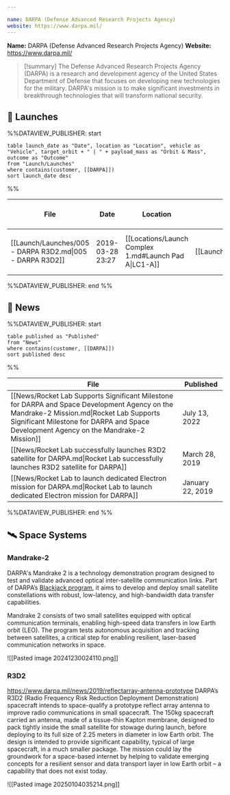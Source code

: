 ```yaml
---

name: DARPA (Defense Advanced Research Projects Agency)
website: https://www.darpa.mil/
---
```


**Name:** DARPA (Defense Advanced Research Projects Agency)
**Website:** https://www.darpa.mil/

>[!summary]
>The Defense Advanced Research Projects Agency (DARPA) is a research and development agency of the United States Department of Defense that focuses on developing new technologies for the military. DARPA's mission is to make significant investments in breakthrough technologies that will transform national security.
## 🚀 Launches

%%DATAVIEW_PUBLISHER: start
```
table launch_date as "Date", location as "Location", vehicle as "Vehicle", target_orbit + " | " + payload_mass as "Orbit & Mass", outcome as "Outcome"
from "Launch/Launches"
where contains(customer, [[DARPA]])
sort launch_date desc
```
%%

| File                                                      | Date             | Location                                              | Vehicle                          | Orbit & Mass              | Outcome   |
| --------------------------------------------------------- | ---------------- | ----------------------------------------------------- | -------------------------------- | ------------------------- | --------- |
| [[Launch/Launches/005 - DARPA R3D2.md\|005 - DARPA R3D2]] | 2019-03-28 23:27 | [[Locations/Launch Complex 1.md#Launch Pad A\|LC1-A]] | [[Launch/Electron.md\|Electron]] | 425 km \| 39.5° \| 150 kg | ✅ Success |

%%DATAVIEW_PUBLISHER: end %%


## 📰 News
%%DATAVIEW_PUBLISHER: start
```
table published as "Published"
from "News"
where contains(customer, [[DARPA]])
sort published desc
```
%%

| File                                                                                                                                                                                                                               | Published        |
| ---------------------------------------------------------------------------------------------------------------------------------------------------------------------------------------------------------------------------------- | ---------------- |
| [[News/Rocket Lab Supports Significant Milestone for DARPA and Space Development Agency on the Mandrake-2 Mission.md\|Rocket Lab Supports Significant Milestone for DARPA and Space Development Agency on the Mandrake-2 Mission]] | July 13, 2022    |
| [[News/Rocket Lab successfully launches R3D2 satellite for DARPA.md\|Rocket Lab successfully launches R3D2 satellite for DARPA]]                                                                                                   | March 28, 2019   |
| [[News/Rocket Lab to launch dedicated Electron mission for DARPA.md\|Rocket Lab to launch dedicated Electron mission for DARPA]]                                                                                                   | January 22, 2019 |

%%DATAVIEW_PUBLISHER: end %%
## 🛰️ Space Systems

### Mandrake-2

DARPA's Mandrake 2 is a technology demonstration program designed to test and validate advanced optical inter-satellite communication links. Part of DARPA’s [Blackjack program](https://www.darpa.mil/research/programs/blackjack), it aims to develop and deploy small satellite constellations with robust, low-latency, and high-bandwidth data transfer capabilities.

Mandrake 2 consists of two small satellites equipped with optical communication terminals, enabling high-speed data transfers in low Earth orbit (LEO). The program tests autonomous acquisition and tracking between satellites, a critical step for enabling resilient, laser-based communication networks in space.

![[Pasted image 20241230024110.png]]


### R3D2

https://www.darpa.mil/news/2019/reflectarray-antenna-prototype
DARPA’s R3D2 (Radio Frequency Risk Reduction Deployment Demonstration) spacecraft intends to space-qualify a prototype reflect array antenna to improve radio communications in small spacecraft. The 150kg spacecraft carried an antenna, made of a tissue-thin Kapton membrane, designed to pack tightly inside the small satellite for stowage during launch, before deploying to its full size of 2.25 meters in diameter in low Earth orbit. The design is intended to provide significant capability, typical of large spacecraft, in a much smaller package. The mission could lay the groundwork for a space-based internet by helping to validate emerging concepts for a resilient sensor and data transport layer in low Earth orbit – a capability that does not exist today.

![[Pasted image 20250104035214.png]]